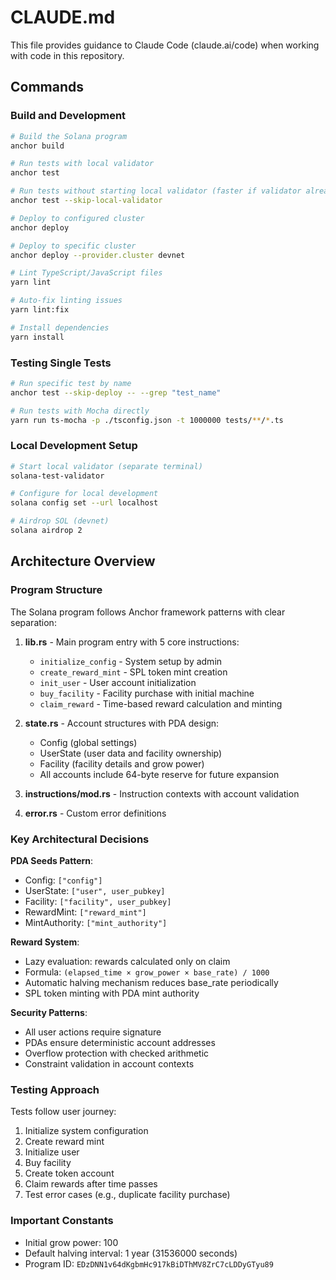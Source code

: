 # CLAUDE.md

This file provides guidance to Claude Code (claude.ai/code) when working with code in this repository.

## Commands

### Build and Development
```bash
# Build the Solana program
anchor build

# Run tests with local validator
anchor test

# Run tests without starting local validator (faster if validator already running)
anchor test --skip-local-validator

# Deploy to configured cluster
anchor deploy

# Deploy to specific cluster
anchor deploy --provider.cluster devnet

# Lint TypeScript/JavaScript files
yarn lint

# Auto-fix linting issues
yarn lint:fix

# Install dependencies
yarn install
```

### Testing Single Tests
```bash
# Run specific test by name
anchor test --skip-deploy -- --grep "test_name"

# Run tests with Mocha directly
yarn run ts-mocha -p ./tsconfig.json -t 1000000 tests/**/*.ts
```

### Local Development Setup
```bash
# Start local validator (separate terminal)
solana-test-validator

# Configure for local development
solana config set --url localhost

# Airdrop SOL (devnet)
solana airdrop 2
```

## Architecture Overview

### Program Structure
The Solana program follows Anchor framework patterns with clear separation:

1. **lib.rs** - Main program entry with 5 core instructions:
   - `initialize_config` - System setup by admin
   - `create_reward_mint` - SPL token mint creation
   - `init_user` - User account initialization
   - `buy_facility` - Facility purchase with initial machine
   - `claim_reward` - Time-based reward calculation and minting

2. **state.rs** - Account structures with PDA design:
   - Config (global settings)
   - UserState (user data and facility ownership)
   - Facility (facility details and grow power)
   - All accounts include 64-byte reserve for future expansion

3. **instructions/mod.rs** - Instruction contexts with account validation
4. **error.rs** - Custom error definitions

### Key Architectural Decisions

**PDA Seeds Pattern**:
- Config: `["config"]`
- UserState: `["user", user_pubkey]`
- Facility: `["facility", user_pubkey]`
- RewardMint: `["reward_mint"]`
- MintAuthority: `["mint_authority"]`

**Reward System**:
- Lazy evaluation: rewards calculated only on claim
- Formula: `(elapsed_time × grow_power × base_rate) / 1000`
- Automatic halving mechanism reduces base_rate periodically
- SPL token minting with PDA mint authority

**Security Patterns**:
- All user actions require signature
- PDAs ensure deterministic account addresses
- Overflow protection with checked arithmetic
- Constraint validation in account contexts

### Testing Approach
Tests follow user journey:
1. Initialize system configuration
2. Create reward mint
3. Initialize user
4. Buy facility
5. Create token account
6. Claim rewards after time passes
7. Test error cases (e.g., duplicate facility purchase)

### Important Constants
- Initial grow power: 100
- Default halving interval: 1 year (31536000 seconds)
- Program ID: `EDzDNN1v64dKgbmHc917kBiDThMV8ZrC7cLDDyGTyu89`